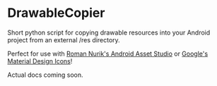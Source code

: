 # DrawableCopier
Short python script for copying drawable resources into your Android project from an external /res directory. 

Perfect for use with [Roman Nurik's Android Asset Studio](http://romannurik.github.io/AndroidAssetStudio/icons-generic.html) or [Google's Material Design Icons](https://github.com/google/material-design-icons/releases)!

Actual docs coming soon.
